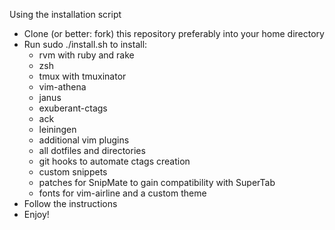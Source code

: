 Using the installation script

* Clone (or better: fork) this repository preferably into your home
  directory
* Run sudo ./install.sh to install:
  * rvm with ruby and rake
  * zsh
  * tmux with tmuxinator
  * vim-athena
  * janus
  * exuberant-ctags
  * ack
  * leiningen
  * additional vim plugins
  * all dotfiles and directories
  * git hooks to automate ctags creation
  * custom snippets
  * patches for SnipMate to gain compatibility with SuperTab
  * fonts for vim-airline and a custom theme
* Follow the instructions
* Enjoy!
